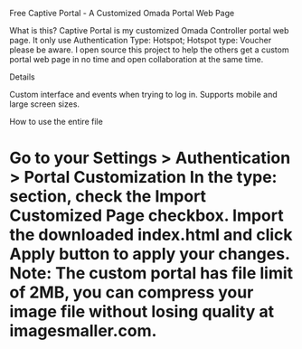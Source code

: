 Free Captive Portal - A Customized Omada Portal Web Page

What is this?
Captive Portal is my customized Omada Controller portal web page. It only use Authentication Type: Hotspot; Hotspot type: Voucher please be aware. I open source this project to help the others get a custom portal web page in no time and open collaboration at the same time.


Details

Custom interface and events when trying to log in.
Supports mobile and large screen sizes.

How to use
the entire file

Go to your Settings > Authentication > Portal Customization
In the type: section, check the Import Customized Page checkbox.
Import the downloaded index.html and click Apply button to apply your changes.
Note: The custom portal has file limit of 2MB, you can compress your image file without losing quality at imagesmaller.com.
=
